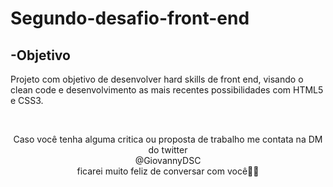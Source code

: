 # Segundo-desafio-front-end

<h2>-Objetivo</h2>
<p>Projeto com objetivo de desenvolver hard skills de front end, visando o clean code e desenvolvimento as mais recentes possibilidades com HTML5 e CSS3.</p>

</br>

<p style="text-align:center">Caso você tenha alguma critica ou proposta de trabalho me contata na DM do twitter </br> @GiovannyDSC </br> ficarei muito feliz de conversar com você🤙🏼 </p>

